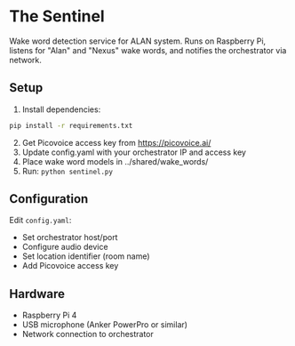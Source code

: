 # The Sentinel

Wake word detection service for ALAN system. Runs on Raspberry Pi, listens for "Alan" and "Nexus" wake words, and notifies the orchestrator via network.

## Setup

1. Install dependencies:
```bash
pip install -r requirements.txt
```

2. Get Picovoice access key from https://picovoice.ai/
3. Update config.yaml with your orchestrator IP and access key
4. Place wake word models in ../shared/wake_words/
5. Run: `python sentinel.py`

## Configuration

Edit `config.yaml`:
- Set orchestrator host/port
- Configure audio device
- Set location identifier (room name)
- Add Picovoice access key

## Hardware

- Raspberry Pi 4
- USB microphone (Anker PowerPro or similar)
- Network connection to orchestrator